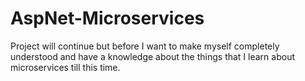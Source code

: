 # AspNet-Microservices

Project will continue but before I want to make myself completely understood and have a knowledge about the things that I learn about microservices till this time.
